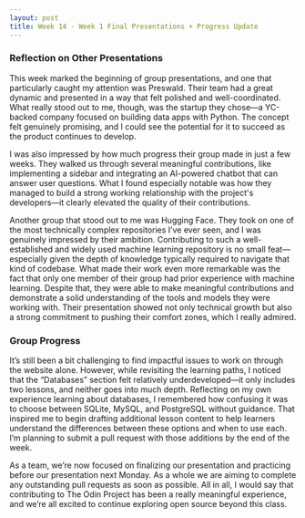 ```yaml
---
layout: post
title: Week 14 - Week 1 Final Presentations + Progress Update
---
```


### Reflection on Other Presentations

This week marked the beginning of group presentations, and one that particularly caught my attention was Preswald. Their team had a great dynamic and presented in a way that felt polished and well-coordinated. What really stood out to me, though, was the startup they chose—a YC-backed company focused on building data apps with Python. The concept felt genuinely promising, and I could see the potential for it to succeed as the product continues to develop.

<!--more-->


I was also impressed by how much progress their group made in just a few weeks. They walked us through several meaningful contributions, like implementing a sidebar and integrating an AI-powered chatbot that can answer user questions. What I found especially notable was how they managed to build a strong working relationship with the project's developers—it clearly elevated the quality of their contributions.

Another group that stood out to me was Hugging Face. They took on one of the most technically complex repositories I’ve ever seen, and I was genuinely impressed by their ambition. Contributing to such a well-established and widely used machine learning repository is no small feat—especially given the depth of knowledge typically required to navigate that kind of codebase. What made their work even more remarkable was the fact that only one member of their group had prior experience with machine learning. Despite that, they were able to make meaningful contributions and demonstrate a solid understanding of the tools and models they were working with. Their presentation showed not only technical growth but also a strong commitment to pushing their comfort zones, which I really admired.


### Group Progress

It’s still been a bit challenging to find impactful issues to work on through the website alone. However, while revisiting the learning paths, I noticed that the “Databases” section felt relatively underdeveloped—it only includes two lessons, and neither goes into much depth. Reflecting on my own experience learning about databases, I remembered how confusing it was to choose between SQLite, MySQL, and PostgreSQL without guidance. That inspired me to begin drafting additional lesson content to help learners understand the differences between these options and when to use each. I’m planning to submit a pull request with those additions by the end of the week.

As a team, we’re now focused on finalizing our presentation and practicing before our presentation next Monday. As a whole we are aiming to complete any outstanding pull requests as soon as possible. All in all, I would say that contributing to The Odin Project has been a really meaningful experience, and we’re all excited to continue exploring open source beyond this class.

